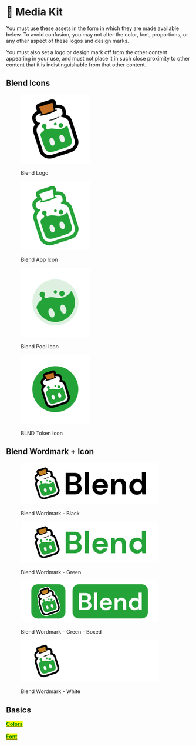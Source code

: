 # 🧪 Media Kit

You must use these assets in the form in which they are made available below. To avoid confusion, you may not alter the color, font, proportions, or any other aspect of these logos and design marks.

You must also set a logo or design mark off from the other content appearing in your use, and must not place it in such close proximity to other content that it is indistinguishable from that other content.



## Blend Icons

<div align="left">

<figure><img src=".gitbook/assets/Blend Logo@3x.png" alt="" width="188"><figcaption><p>Blend Logo</p></figcaption></figure>

 

<figure><img src=".gitbook/assets/Blend Web Logo@3x.png" alt="" width="188"><figcaption><p>Blend App Icon</p></figcaption></figure>

 

<figure><img src=".gitbook/assets/Blend Pool Logo@3x.png" alt="" width="188"><figcaption><p>Blend Pool Icon</p></figcaption></figure>

 

<figure><img src=".gitbook/assets/BLND Token Logo@3x.png" alt="" width="188"><figcaption><p>BLND Token Icon</p></figcaption></figure>

</div>



## Blend Wordmark + Icon

<div align="left">

<figure><img src=".gitbook/assets/Blend Logo Word - Black@3x.png" alt="" width="375"><figcaption><p>Blend Wordmark - Black</p></figcaption></figure>

 

<figure><img src=".gitbook/assets/Blend Logo Word - Green@3x.png" alt="" width="375"><figcaption><p>Blend Wordmark - Green</p></figcaption></figure>

</div>

<div align="left">

<figure><img src=".gitbook/assets/Blend Logo Word Box@3x.png" alt="" width="375"><figcaption><p>Blend Wordmark - Green - Boxed</p></figcaption></figure>

 

<figure><img src=".gitbook/assets/Blend Logo Word - White@3x (1).png" alt="" width="375"><figcaption><p>Blend Wordmark - White</p></figcaption></figure>

</div>

## Basics

[<mark style="color:green;">**Colors**</mark>](https://colorpeek.com/#24a338,e16bff,00c4ef,ff8a00)\
[\
<mark style="color:green;">**Font**</mark>](https://fonts.google.com/specimen/DM+Sans?preview.text=Blend)
